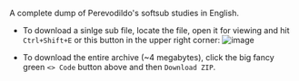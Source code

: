 A complete dump of Perevodildo's softsub studies in English.

* To download a sinlge sub file, locate the file, open it for viewing and hit `Ctrl+Shift+E` or this button in the upper right corner: ![image](https://github.com/Perevodildo/Perevodildo-softsubs/assets/58600674/edbe31ed-5742-4520-8de7-cfed95b17467)


* To download the entire archive (~4 megabytes), click the big fancy green `<> Code` button above and then `Download ZIP`.
